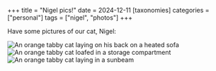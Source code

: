+++
title = "Nigel pics!"
date = 2024-12-11
[taxonomies]
categories = ["personal"]
tags = ["nigel", "photos"]
+++

Have some pictures of our cat, Nigel:

![An orange tabby cat laying on his back on a heated sofa](/images/2024121102-nigel1.jpeg)
![An orange tabby cat loafed in a storage compartment](/images/2024121102-nigel2.jpeg)
![An orange tabby cat laying in a sunbeam](/images/2024121102-nigel3.jpeg)
